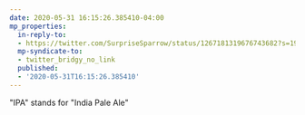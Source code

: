 ```yaml
---
date: 2020-05-31 16:15:26.385410-04:00
mp_properties:
  in-reply-to:
  - https://twitter.com/SurpriseSparrow/status/1267181319676743682?s=19
  mp-syndicate-to:
  - twitter_bridgy_no_link
  published:
  - '2020-05-31T16:15:26.385410'
---
```


"IPA" stands for "India Pale Ale"